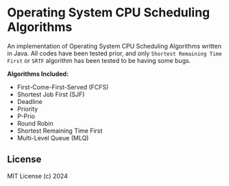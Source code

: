 # Operating System CPU Scheduling Algorithms
An implementation of Operating System CPU Scheduling Algorithms written in Java. All codes have been tested prior, and only `Shortest Remaining Time First` or `SRTF` algorithm has been tested to be having some bugs.

**Algorithms Included:**
- First-Come-First-Served (FCFS)
- Shortest Job First (SJF)
- Deadline
- Priority
- P-Prio
- Round Robin
- Shortest Remaining Time First
- Multi-Level Queue (MLQ)

## License
MIT License (c) 2024